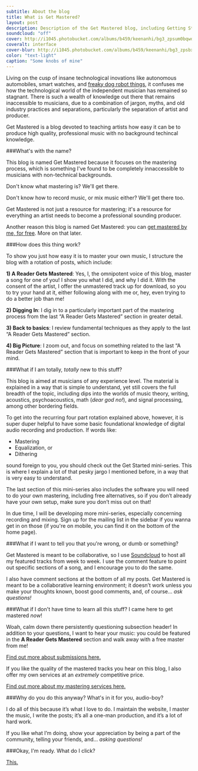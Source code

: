```yaml
---
subtitle: About the blog
title: What is Get Mastered?
layout: post
description: Description of the Get Mastered blog, including Getting Started mini-series, commenting, and submissions
soundcloud: "off"
cover: http://i1045.photobucket.com/albums/b459/keenanhi/bg3_zpsum0bqwdt.jpg
coveralt: interface
cover-blur: http://i1045.photobucket.com/albums/b459/keenanhi/bg3_zpsbxllc2tb.jpg
color: "text-light"
caption: "Some knobs of mine"
---
```


Living on the cusp of insane technological inovations like autonomous automobiles, smart watches, and [freaky dog robot things](https://www.youtube.com/watch?v=M8YjvHYbZ9w), it confuses me how the technological world of the independent musician has remained so stagnant. There is such a wealth of knowledge out there that remains inaccessible to musicians, due to a combination of jargon, myths, and old industry practices and separations, particularly the separation of artist and producer.

Get Mastered is a blog devoted to teaching artists how easy it can be to produce high quality, professional music with no background techincal knowledge.

###What's with the name?

This blog is named Get Mastered because it focuses on the mastering process, which is something I've found to be completely innaccessible to musicians with non-technical backgrounds. 

Don't know what mastering is? We'll get there. 

Don't know how to record music, or mix music either? We'll get there too. 

Get Mastered is not just a resource for mastering; it's a resource for everything an artist needs to become a professional sounding producer.

Another reason this blog is named Get Mastered: you can [get mastered by me, for free](/free-master). More on that later.

###How does this thing work?

To show you just how easy it is to master your own music, I structure the blog with a rotation of posts, which include:

**1) A Reader Gets Mastered**: Yes, I, the omnipotent voice of this blog, master a song for one of you! I show you what I did, and why I did it. With the consent of the artist, I offer the unmastered track up for download, so you to try your hand at it, either following along with me or, hey, even trying to do a better job than me!

**2) Digging In**: I dig in to a particularly important part of the mastering process from the last “A Reader Gets Mastered” section in greater detail.

**3) Back to basics**: I review fundamental techniques as they apply to the last “A Reader Gets Mastered” section.

**4) Big Picture**: I zoom out, and focus on something related to the last “A Reader Gets Mastered” section that is important to keep in the front of your mind.

###What if I am totally, *totally* new to this stuff?

This blog is aimed at musicians of any experience level. The material is explained in a way that is simple to understand, yet still covers the full breadth of the topic, including dips into the worlds of music theory, writing, acoustics, psychoacoustics, math (*dear god no!*), and signal processing, among other bordering fields.  

To get into the recurring four part rotation explained above, however, it is super duper helpful to have some basic foundational knowledge of digital audio recording and production. If words like:

- Mastering
- Equalization, or
- Dithering

sound foreign to you, you should check out the Get Started mini-series. This is where I explain a lot of that pesky jargo I mentioned before, in a way that is very easy to understand.

The last section of this mini-series also includes the software you will need to do your own mastering, including free alternatives, so if you don’t already have your own setup, make sure you don’t miss out on that!

In due time, I will be developing more mini-series, especially concerning recording and mixing. Sign up for the mailing list in the sidebar if you wanna get in on those (if you're on mobile, you can find it on the bottom of the home page).

###What if I want to tell you that you're wrong, or dumb or something?

Get Mastered is meant to be collaborative, so I use [Soundcloud](www.soundcloud.com/) to host all my featured tracks from week to week. I use the comment feature to point out specific sections of a song, and I encourage you to do the same. 

I also have comment sections at the bottom of all my posts. Get Mastered is meant to be a collaborative learning environment; it doesn’t work unless you make your thoughts known, boost good comments, and, of course... *ask questions!*

###What if I don't have time to learn all this stuff? I came here to get mastered *now*!

Woah, calm down there persistently questioning subsection header! In addition to your questions, I want to hear your music: you could be featured in the **A Reader Gets Mastered** section and walk away with a free master from me! 

[Find out more about submissions here.](/free-master)

If you like the quality of the mastered tracks you hear on this blog, I also offer my own services at an *extremely* competitive price.

[Find out more about my mastering services here.](/mastering-services)

###Why do you do this anyway? What's in it for you, audio-boy?

I do all of this because it’s what I love to do. I maintain the website, I master the music, I write the posts; it’s all a one-man production, and it’s a lot of hard work. 

If you like what I’m doing, show your appreciation by being a part of the community, telling your friends, and...  *asking questions!*

###Okay, I'm ready. What do I click?

[This.](/mini-series/getting-started/Get-Started-Part-1/)
